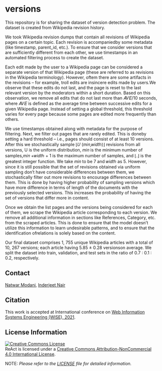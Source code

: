 # versions
This repository is for sharing the dataset of version detection problem. The dataset is created from Wikipedia revision history.

We took Wikipedia revision dumps that contain all revisions of Wikipedia pages on a certain topic. Each revision is accompaniedby some metadata (like timestamp, parent_id, etc.). To ensure that we consider versions that are sufficiently different from each other, we use timestamps in an automated filtering process to create the dataset.

Each edit made by the user to a Wikipedia page can be considered a separate version of that Wikipedia page (these are referred to as revisions in the Wikipedia terminology). However, oftem there are some artifacts in the revisions – for example, troll edits are insincere edits made by users.We observe that these edits do not last, and the page is reset to the last relevant version by the moderators within a short duration. Based on this observation, we remove all edits that do not last more than 𝐴𝑉𝐸/10 seconds, where 𝐴𝑉𝐸 is defined as the average time between successive edits for a given Wikipedia page. Instead of setting a global threshold, this threshold varies for every page because some pages are edited more frequently than others.

We use timestamps obtained along with metadata for the purpose of filtering. Next, we filter out pages that are rarely edited. This is doneby setting a hard threshold – i.e., pages should consist of at least 10 versions. After this we stochastically sample ⌊𝑈 (𝑚𝑖𝑛,𝑤𝑖𝑑𝑡ℎ)⌋ revisions from all versions, U is the uniform distribution, 𝑚𝑖𝑛 is the minimum number of samples,𝑚𝑖𝑛 +𝑤𝑖𝑑𝑡ℎ + 1 is the maximum number of samples, and ⌊.⌋ is the greatest integer function. We take 𝑚𝑖𝑛 to be 7 and 𝑤𝑖𝑑𝑡ℎ as 5. However, since it is still possible that the set of revisions obtained via uniform sampling don’t have considerable differences between them, we stochastically filter out more revisions to encourage differences between them. This is done by having higher probability of sampling versions which have more difference in terms of length of the documents with the previously selected versions. This increases the probability of having the set of versions that differ more in content.

Once we obtain the list pages and the versions being considered for each of them, we scrape the Wikipedia article corresponding to each version. We remove all additional information in sections like References, Category, etc. from the scraped articles. This is done to ensure that the model doesn’t utilize this information to learn undesirable patterns, and to ensure that the identification ofrelations is solely based on the content.

Our final dataset comprises 1, 755 unique Wikipedia articles with a total of 10, 267 versions; each article having 5.85 ± 0.28 versionson average. We split the dataset into train, validation, and test sets in the ratio of 0.7 : 0.1 : 0.2, respectively.

## Contact 
[Natwar Modani](mailto:nmodani@adobe.com), [Inderjeet Nair](mailto:inair@adobe.com)

## Citation
This work is accepted at International conference on [Web Information Systems Engineering (WISE), 2021](http://www.wise-conferences.org/2021/index.html).

  
## License Information
<a rel="license" href="http://creativecommons.org/licenses/by-nc/4.0/"><img alt="Creative Commons License" style="border-width:0" src="https://i.creativecommons.org/l/by-nc/4.0/88x31.png" /></a><br />ReAct is licensed under a <a rel="license" href="http://creativecommons.org/licenses/by-nc/4.0/">Creative Commons Attribution-NonCommercial 4.0 International License</a>.

NOTE: _Please refer to the [LICENSE](./LICENSE.md) file for detailed information._
